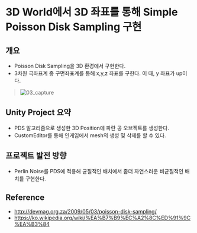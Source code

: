 # 3D World에서 3D 좌표를 통해 Simple Poisson Disk Sampling 구현

## 개요

- Poisson Disk Sampling을 3D 환경에서 구현한다.
- 3차원 극좌표계 중 구면좌표계를 통해 x,y,z 좌표를 구한다. 이 때, y 좌표가 up이다.
> ![03_capture](https://user-images.githubusercontent.com/58730856/97099981-49152d80-16d2-11eb-9d2d-b0cd1012de2b.gif)

## Unity Project 요약

- PDS 알고리즘으로 생성한 3D Position에 파란 공 오브젝트를 생성한다.
- CustomEditor를 통해 인게임에서 mesh의 생성 및 삭제를 할 수 있다.

## 프로젝트 발전 방향

- Perlin Noise를 PDS에 적용해 균질적인 배치에서 좀더 자연스러운 비균질적인 배치를 구현한다.

## Reference

- http://devmag.org.za/2009/05/03/poisson-disk-sampling/
- https://ko.wikipedia.org/wiki/%EA%B7%B9%EC%A2%8C%ED%91%9C%EA%B3%84
